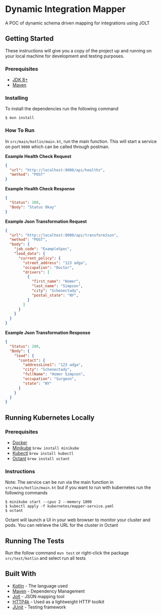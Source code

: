 # Dynamic Integration Mapper

A POC of dynamic schema driven mapping for integrations using JOLT

## Getting Started

These instructions will give you a copy of the project up and running on your local machine for development and testing purposes.

### Prerequisites
 * [JDK 8+](https://www.oracle.com/uk/java/technologies/javase-downloads.html)
 * [Maven](https://maven.apache.org/)

### Installing
To install the dependencies run the following command
```shell
$ mvn install
```

### How To Run

In `src/main/kotlin/main.kt`, run the main function. This will start a service on port `9000` which can be called through
postman. 

**Example Health Check Request**
```json
{
  "url": "http://localhost:9000/api/healthz",
  "method": "POST"
}
```

**Example Health Check Response**
```json
{
  "Status": 200,
  "Body": "Status Okay"
}
```

**Example Json Transformation Request**
```json
{
  "url": "http://localhost:9000/api/transformJson",
  "method": "POST",
  "body": {
    "job_code": "ExampleSpec",
    "lead_data": {
      "current_policy": {
        "street_address": "123 adga",
        "occupation": "Doctor",
        "drivers": [
          {
            "first_name": "Homer",
            "last_name": "Simpson",
            "city": "Schenectady",
            "postal_state": "NY",
          }
        ]
      }
    }
  }
}
```

**Example Json Transformation Response**
```json
{
  "Status": 200,
  "Body": {
    "lead": {
      "contact": {
        "addressLine1": "123 adga",
        "city": "Schenectady",
        "fullName": "Homer Simpson",
        "occupation": "Surgeon",
        "state": "NY"
      }
    }
  }
}
```

## Running Kubernetes Locally

### Prerequisites

* [Docker](https://www.docker.com/products/docker-desktop)
* [Minikube](https://minikube.sigs.k8s.io/docs/start/) `brew install minikube`
* [Kubectl](https://kubernetes.io/docs/tasks/tools/) `brew install kubectl`
* [Octant](https://octant.dev/) `brew install octant`

### Instructions

Note: The service can be run via the main function in `src/main/kotlin/main.kt` but if you want to run with kubernetes 
run the following commands
```shell
$ minikube start --cpus 2 --memory 1800  
$ kubectl apply -f kubernetes/mapper-service.yaml
$ octant
```
Octant will launch a UI in your web browser to monitor your cluster and pods. You can retrieve the URL for the cluster in Octant

## Running The Tests

Run the follow command `mvn test` or right-click the package `src/test/kotlin` and select run all tests 

## Built With

* [Kotlin](https://kotlinlang.org/) - The language used
* [Maven](https://maven.apache.org/) - Dependency Management
* [Jolt](https://github.com/bazaarvoice/jolt) - JSON mapping tool
* [HTTP4k](https://www.http4k.org/) - Used as a lightweight HTTP toolkit
* [JUnit](https://junit.org/junit5/docs/current/user-guide/) - Testing framework

